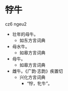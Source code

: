 







# 牸牛
cz6 ngeu2
+ 壮年的母牛。
  * 如东方言词典
+ 母水牛。
  * 如皋方言词典
+ 母牛。
  * 如皋方言词典
+ 雌牛。《广韵·志韵》疾置切
  * 兴化方言词典
    - “牸，牝牛”。

